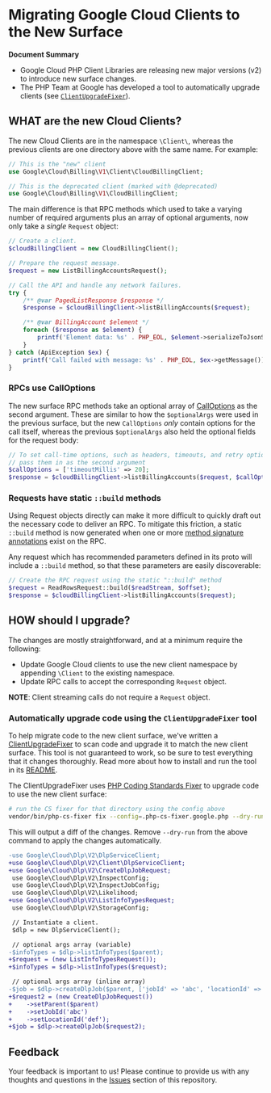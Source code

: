 # Migrating Google Cloud Clients to the New Surface

**Document Summary**

 * Google Cloud PHP Client Libraries are releasing new major versions (v2) to
   introduce new surface changes.
 * The PHP Team at Google has developed a tool to automatically upgrade clients
   (see [`ClientUpgradeFixer`][client_upgrade_fixer]).

## WHAT are the new Cloud Clients?

The new Cloud Clients are in the namespace `\Client\`, whereas the previous
clients are one directory above with the same name. For example:

```php
// This is the "new" client
use Google\Cloud\Billing\V1\Client\CloudBillingClient;

// This is the deprecated client (marked with @deprecated)
use Google\Cloud\Billing\V1\CloudBillingClient;
```

The main difference is that RPC methods which used to take a varying number of
required arguments plus an array of optional arguments, now only take a
_single_ `Request` object:

```php
// Create a client.
$cloudBillingClient = new CloudBillingClient();

// Prepare the request message.
$request = new ListBillingAccountsRequest();

// Call the API and handle any network failures.
try {
    /** @var PagedListResponse $response */
    $response = $cloudBillingClient->listBillingAccounts($request);

    /** @var BillingAccount $element */
    foreach ($response as $element) {
        printf('Element data: %s' . PHP_EOL, $element->serializeToJsonString());
    }
} catch (ApiException $ex) {
    printf('Call failed with message: %s' . PHP_EOL, $ex->getMessage());
}
```

### RPCs use CallOptions

The new surface RPC methods take an optional array of
[CallOptions][call_options] as the second argument. These are similar to how
the `$optionalArgs` were used in the previous surface, but the new `CallOptions`
_only_ contain options for the call itself, whereas the previous `$optionalArgs`
also held the optional fields for the request body:

```php
// To set call-time options, such as headers, timeouts, and retry options,
// pass them in as the second argument
$callOptions = ['timeoutMillis' => 20];
$response = $cloudBillingClient->listBillingAccounts($request, $callOptions);
```

[call_options]: https://github.com/googleapis/gax-php/blob/main/src/Options/CallOptions.php

### Requests have static `::build` methods

Using Request objects directly can make it more difficult to quickly draft out
the necessary code to deliver an RPC. To mitigate this friction, a static
`::build` method is now generated when one or more
[method signature annotations](https://google.aip.dev/client-libraries/4232)
exist on the RPC.

Any request which has recommended parameters defined in its proto will include a
`::build` method, so that these parameters are easily discoverable:

```php
// Create the RPC request using the static "::build" method
$request = ReadRowsRequest::build($readStream, $offset);
$response = $cloudBillingClient->listBillingAccounts($request);
```

## HOW should I upgrade?

The changes are mostly straightforward, and at a minimum require the following:

 - Update Google Cloud clients to use the new client namespace by appending
   `\Client` to the existing namespace.
 - Update RPC calls to accept the corresponding `Request` object.

**NOTE**: Client streaming calls do not require a `Request` object.

### Automatically upgrade code using the `ClientUpgradeFixer` tool

To help migrate code to the new client surface, we've written a
[ClientUpgradeFixer][client_upgrade_fixer] to scan code and upgrade it to match
the new client surface. This tool is not guaranteed to work, so be sure to test
everything that it changes thoroughly. Read more about how to install and run
the tool in its [README][client_upgrade_fixer].

The ClientUpgradeFixer uses [PHP Coding Standards Fixer][cs_fixer] to upgrade
code to use the new client surface:

```bash
# run the CS fixer for that directory using the config above
vendor/bin/php-cs-fixer fix --config=.php-cs-fixer.google.php --dry-run --diff /path/to/my/project
```

This will output a diff of the changes. Remove `--dry-run` from the above
command to apply the changes automatically.


```diff
-use Google\Cloud\Dlp\V2\DlpServiceClient;
+use Google\Cloud\Dlp\V2\Client\DlpServiceClient;
+use Google\Cloud\Dlp\V2\CreateDlpJobRequest;
 use Google\Cloud\Dlp\V2\InspectConfig;
 use Google\Cloud\Dlp\V2\InspectJobConfig;
 use Google\Cloud\Dlp\V2\Likelihood;
+use Google\Cloud\Dlp\V2\ListInfoTypesRequest;
 use Google\Cloud\Dlp\V2\StorageConfig;

 // Instantiate a client.
 $dlp = new DlpServiceClient();

 // optional args array (variable)
-$infoTypes = $dlp->listInfoTypes($parent);
+$request = (new ListInfoTypesRequest());
+$infoTypes = $dlp->listInfoTypes($request);

 // optional args array (inline array)
-$job = $dlp->createDlpJob($parent, ['jobId' => 'abc', 'locationId' => 'def']);
+$request2 = (new CreateDlpJobRequest())
+    ->setParent($parent)
+    ->setJobId('abc')
+    ->setLocationId('def');
+$job = $dlp->createDlpJob($request2);
```

[cs_fixer]: https://cs.symfony.com/
[client_upgrade_fixer]: https://github.com/GoogleCloudPlatform/php-tools/blob/main/src/Fixers/ClientUpgradeFixer/README.md

## Feedback

Your feedback is important to us! Please continue to provide us with any
thoughts and questions in the [Issues][google-cloud-issues] section of this
repository.

[google-cloud-issues]: https://github.com/googleapis/google-cloud-php/issues
